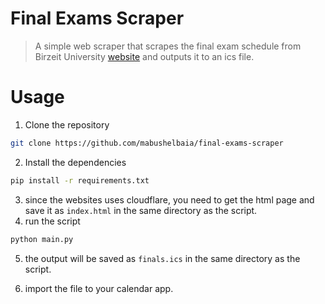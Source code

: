 # Final Exams Scraper

> A simple web scraper that scrapes the final exam schedule from Birzeit University [website](https://ritaj.birzeit.edu/student/final-schedule) and outputs it to an ics file.

# Usage

1. Clone the repository

```bash
git clone https://github.com/mabushelbaia/final-exams-scraper
```

2. Install the dependencies

```bash
pip install -r requirements.txt
```

3. since the websites uses cloudflare, you need to get the html page and save it as `index.html` in the same directory as the script.
4. run the script

```bash
python main.py
```

5. the output will be saved as `finals.ics` in the same directory as the script.

6. import the file to your calendar app.
